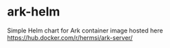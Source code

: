 # ark-helm

Simple Helm chart for Ark container image hosted here https://hub.docker.com/r/hermsi/ark-server/
